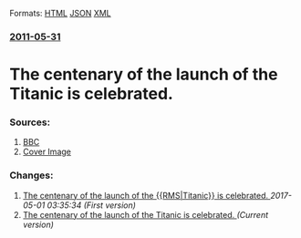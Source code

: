 
Formats: [HTML](/news/2011/05/31/the-centenary-of-the-launch-of-the-titanic-is-celebrated.html)  [JSON](/news/2011/05/31/the-centenary-of-the-launch-of-the-titanic-is-celebrated.json)  [XML](/news/2011/05/31/the-centenary-of-the-launch-of-the-titanic-is-celebrated.xml)  

### [2011-05-31](/news/2011/05/31/index.md)

##### 
# The centenary of the launch of the Titanic is celebrated. 




### Sources:

1. [BBC](http://www.bbc.co.uk/news/magazine-13593391)
1. [Cover Image](https://ichef-1.bbci.co.uk/news/1024/media/images/53065000/jpg/_53065154_titanictugs_getty.jpg)

### Changes:

1. [The centenary of the launch of the {{RMS|Titanic}} is celebrated. ](/news/2011/05/31/the-centenary-of-the-launch-of-the-rms-titanic-is-celebrated.md) _2017-05-01 03:35:34 (First version)_
1. [The centenary of the launch of the Titanic is celebrated. ](/news/2011/05/31/the-centenary-of-the-launch-of-the-titanic-is-celebrated.md) _(Current version)_
